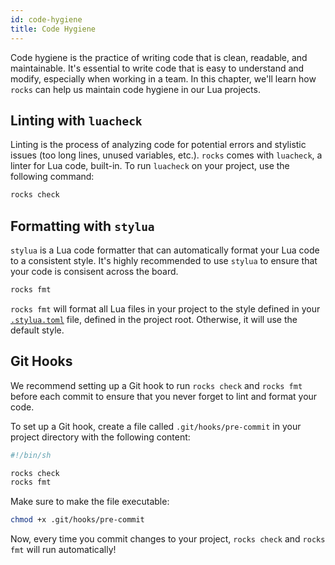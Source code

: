 ```yaml
---
id: code-hygiene
title: Code Hygiene
---
```


Code hygiene is the practice of writing code that is clean, readable, and
maintainable. It's essential to write code that is easy to understand and
modify, especially when working in a team. In this chapter, we'll learn how
`rocks` can help us maintain code hygiene in our Lua projects.

## Linting with `luacheck`

Linting is the process of analyzing code for potential errors and stylistic issues (too long lines, unused variables, etc.).
`rocks` comes with `luacheck`, a linter for Lua code, built-in. To run `luacheck` on your project, use the following command:

```sh
rocks check
```

<!--TODO: Add output of `rocks check` command for our current code and see if there are any issues.-->

## Formatting with `stylua`

`stylua` is a Lua code formatter that can automatically format your Lua code to a consistent style.
It's highly recommended to use `stylua` to ensure that your code is consisent across the board.

```sh
rocks fmt
```

`rocks fmt` will format all Lua files in your project to the style defined in
your
[`.stylua.toml`](https://github.com/JohnnyMorganz/StyLua?tab=readme-ov-file#options)
file, defined in the project root. Otherwise, it will use the default style.

## Git Hooks

We recommend setting up a Git hook to run `rocks check` and `rocks fmt` before
each commit to ensure that you never forget to lint and format your code.

To set up a Git hook, create a file called `.git/hooks/pre-commit` in your
project directory with the following content:

```sh
#!/bin/sh

rocks check
rocks fmt
```

Make sure to make the file executable:

```sh
chmod +x .git/hooks/pre-commit
```

Now, every time you commit changes to your project, `rocks check` and `rocks fmt` will run automatically!
